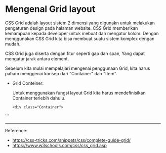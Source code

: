 # Mengenal Grid layout 

CSS Grid adalah layout sistem 2 dimensi yang digunakn untuk melakukan pengaturan design pada halaman website.
    CSS Grid memberikan kemampuan kepada developer untuk mebuat dan mengatur kolom.
Dengan menggunakan CSS Grid kita bisa membuat suatu sistem komplex dengan mudah.

CSS Grid juga diserta dengan fitur seperti gap dan span, Yang dapat mengatur jarak antara element.

Sebelum kita mulai mempelajari mengenai penggunaan Grid, kita harus paham menggenai konsep dari "Container" dan "Item".

- Grid Conteiner:

    Untuk menggunakan fungsi layout Grid kita harus mendefinisikan Container terlebih dahulu. 

    ```
    <div class="Container">
<div class="item"></div>
<div class="item"></div>
<div class="item"></div>
<div class="item"></div>

</div>
    ```



***
Reference: 
- https://css-tricks.com/snippets/css/complete-guide-grid/
- https://www.w3schools.com/css/css_grid.asp
